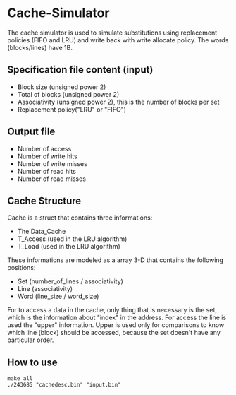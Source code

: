 # Cache-Simulator

The cache simulator is used to simulate substitutions using replacement policies (FIFO and LRU) and write back with write allocate policy. The words (blocks/lines) have 1B.

## Specification file content (input)
* Block size (unsigned power 2)
* Total of blocks (unsigned power 2)
* Associativity (unsigned power 2), this is the number of blocks per set
* Replacement policy("LRU" or "FIFO")

## Output file
* Number of access
* Number of write hits
* Number of write misses
* Number of read hits
* Number of read misses

## Cache Structure
Cache is a struct that contains three informations:
* The Data_Cache
* T_Access (used in the LRU algorithm)
* T_Load (used in the LRU algorithm)

These informations are modeled as a array 3-D that contains the following positions:
* Set (number_of_lines / associativity)
* Line (associativity)
* Word (line_size / word_size)

For to access a data in the cache, only thing that is necessary is the set, which is the information about "index" in the address.
For access the line is used the "upper" information. Upper is used only for comparisons to know which line (block) should be accessed, because the set doesn't have any particular order.

## How to use
```Terminal
make all
./243685 "cachedesc.bin" "input.bin"
```
